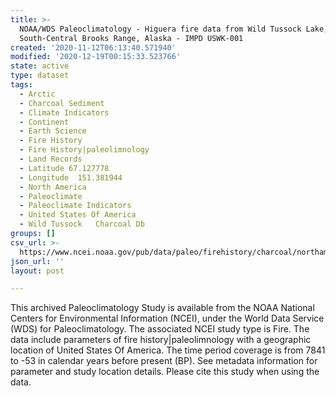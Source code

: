 ```yaml
---
title: >-
  NOAA/WDS Paleoclimatology - Higuera fire data from Wild Tussock Lake,
  South-Central Brooks Range, Alaska - IMPD USWK-001
created: '2020-11-12T06:13:40.571940'
modified: '2020-12-19T00:15:33.523766'
state: active
type: dataset
tags:
  - Arctic
  - Charcoal Sediment
  - Climate Indicators
  - Continent
  - Earth Science
  - Fire History
  - Fire History|paleolimnology
  - Land Records
  - Latitude 67.127778
  - Longitude  151.381944
  - North America
  - Paleoclimate
  - Paleoclimate Indicators
  - United States Of America
  - Wild Tussock   Charcoal Db
groups: []
csv_url: >-
  https://www.ncei.noaa.gov/pub/data/paleo/firehistory/charcoal/northamerica/supplemental/uswk-001-char-results.csv
json_url: ''
layout: post

---
```

This archived Paleoclimatology Study is available from the NOAA National Centers for Environmental Information (NCEI), under the World Data Service (WDS) for Paleoclimatology. The associated NCEI study type is Fire. The data include parameters of fire history|paleolimnology with a geographic location of United States Of America. The time period coverage is from 7841 to -53 in calendar years before present (BP). See metadata information for parameter and study location details. Please cite this study when using the data.
